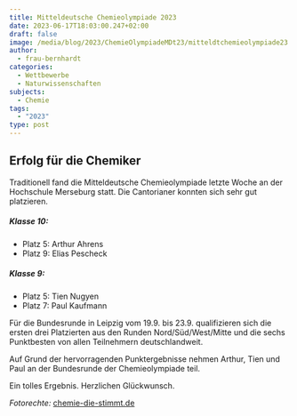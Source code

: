 ```yaml
---
title: Mitteldeutsche Chemieolympiade 2023
date: 2023-06-17T18:03:00.247+02:00
draft: false
image: /media/blog/2023/ChemieOlympiadeMDt23/mitteldtchemieolympiade23.webp
author:
  - frau-bernhardt
categories:
  - Wettbewerbe
  - Naturwissenschaften
subjects:
  - Chemie
tags:
  - "2023"
type: post
---
```

## **Erfolg für die Chemiker** 

Traditionell fand die Mitteldeutsche Chemieolympiade letzte Woche an der Hochschule
Merseburg statt. Die Cantorianer konnten sich sehr gut platzieren.

##### Klasse 10: 

- Platz 5: Arthur Ahrens 
- Platz 9: Elias Pescheck

##### Klasse 9:

- Platz 5: Tien Nugyen
- Platz 7: Paul Kaufmann

Für die Bundesrunde in Leipzig vom 19.9. bis 23.9. qualifizieren sich die ersten drei Platzierten aus den Runden Nord/Süd/West/Mitte und die sechs Punktbesten von allen Teilnehmern deutschlandweit.

Auf Grund der hervorragenden Punktergebnisse nehmen Arthur, Tien und Paul an der Bundesrunde der Chemieolympiade teil.

Ein tolles Ergebnis. Herzlichen Glückwunsch.

_Fotorechte:_ [chemie-die-stimmt.de](https://image.jimcdn.com/app/cms/image/transf/dimension=1280x10000:format=jpg/path/s9a7cd530bd40e2f0/image/icbc78393cb1b0ec8/version/1686888817/image.jpg) 




